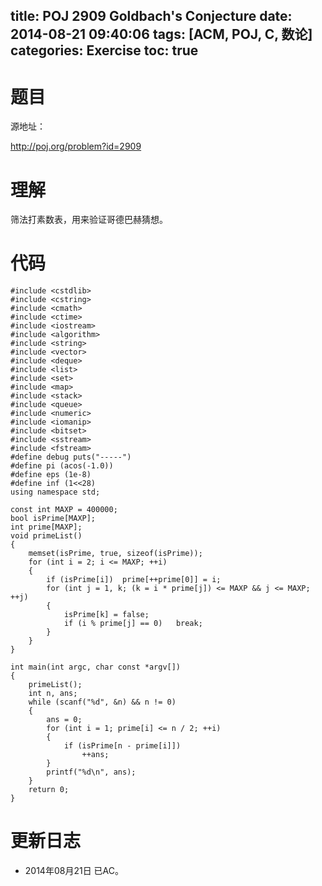 title: POJ 2909 Goldbach's Conjecture
date: 2014-08-21 09:40:06
tags: [ACM, POJ, C, 数论]
categories: Exercise
toc: true
---
# 题目
源地址：

http://poj.org/problem?id=2909

# 理解
筛法打素数表，用来验证哥德巴赫猜想。

<!-- more -->

# 代码
```#include <cstdio>
#include <cstdlib>
#include <cstring>
#include <cmath>
#include <ctime>
#include <iostream>
#include <algorithm>
#include <string>
#include <vector>
#include <deque>
#include <list>
#include <set>
#include <map>
#include <stack>
#include <queue>
#include <numeric>
#include <iomanip>
#include <bitset>
#include <sstream>
#include <fstream>
#define debug puts("-----")
#define pi (acos(-1.0))
#define eps (1e-8)
#define inf (1<<28)
using namespace std;

const int MAXP = 400000;
bool isPrime[MAXP];
int prime[MAXP];
void primeList()
{
    memset(isPrime, true, sizeof(isPrime));
    for (int i = 2; i <= MAXP; ++i)
    {
        if (isPrime[i])  prime[++prime[0]] = i;
        for (int j = 1, k; (k = i * prime[j]) <= MAXP && j <= MAXP; ++j)
        {
            isPrime[k] = false;
            if (i % prime[j] == 0)   break;
        }
    }
}

int main(int argc, char const *argv[])
{
    primeList();
    int n, ans;
    while (scanf("%d", &n) && n != 0)
    {
        ans = 0;
        for (int i = 1; prime[i] <= n / 2; ++i)
        {
            if (isPrime[n - prime[i]])
                ++ans;
        }
        printf("%d\n", ans);
    }
    return 0;
}
```
# 更新日志
- 2014年08月21日 已AC。